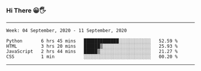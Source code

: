 ### Hi There 😀🖐
---
<!--START_SECTION:waka-->
```text
Week: 04 September, 2020 - 11 September, 2020

Python       6 hrs 45 mins   █████████████░░░░░░░░░░░░   52.59 % 
HTML         3 hrs 20 mins   ██████▒░░░░░░░░░░░░░░░░░░   25.93 % 
JavaScript   2 hrs 44 mins   █████▒░░░░░░░░░░░░░░░░░░░   21.27 % 
CSS          1 min           ░░░░░░░░░░░░░░░░░░░░░░░░░   00.20 % 
```
<!--END_SECTION:waka-->

---

